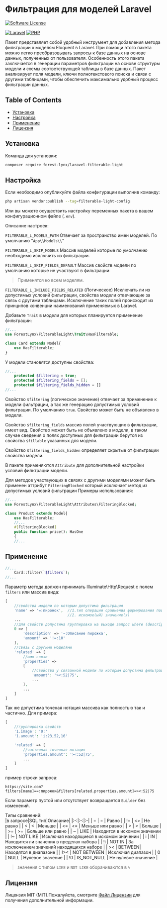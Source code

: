 # Фильтрация для моделей Laravel
[![Software License][ico-license]](LICENSE)

[![Laravel][ico-laravel]](Laravel) [![PHP][ico-php]](PHP) 

Пакет представляет собой удобный инструмент для добавления метода фильтрации к моделям Eloquent в Laravel. При помощи этого пакета можно легко преобразовывать запросы к базе данных на основе данных, полученных от пользователя.
Особенность этого пакета заключается в генерации параметров фильтрации на основе структуры модели и схемы соответствующей таблицы в базе данных. Пакет анализирует поля модели, ключи полнотекстового поиска и связи с другими таблицами, чтобы обеспечить максимально удобный процесс фильтрации данных.

## Table of Contents

* [Установка](#установка)
* [Настройка](#настройка)
* [Применение](#применение)
* [Лицензия](#лицензия)


## Установка

Команда для установки:

```bash
composer require forest-lynx/laravel-filterable-light
```

## Настройка

Если необходимо опубликуйте файла конфигурации выполнив команду:
```bash
php artisan vendor:publish --tag=filterable-light-config
```
Или вы можете осуществить настройку переменных пакета в вашем конфигурационном файле (`.env`).

Описание настроек:

`FILTERABLE_L_MODELS_PATH` Отвечает за пространство имен моделей. По умолчанию "`App\\Models\\`"

`FILTERABLE_L_SKIP_MODELS` Массив моделей которые по умолчанию  необходимо исключить из фильтрации.

`FILTERABLE_L_SKIP_FIELDS_DEFAULT` Массив свойств модели по умолчанию которые не участвуют в фильтрации
> Применятся ко всем моделям.

`FILTERABLE_L_INCLUDE_FIELDS_RELATED` (Логическое) Исключать ли из допустимых условий фильтрации, свойства модели отвечающие за связь с другими таблицами. Исключение таких полей происходит из принципов конвенции наименований применяемых в Laravel.

Добавьте `Trait` в модели для которых планируется применение фильтрации:
```php
//...
use ForestLynx\FilterableLight\Trait\HasFilterable;

class Card extends Model{
    use HasFilterable;
}
```
У модели становятся доступны свойства:

```php
//...
    protected $filtering = true;
    protected $filtering_fields = [];
    protected $filtering_fields_hidden = []
//...
```
Свойство `$filtering` (логическое значение) отвечает за применение к модели фильтрации, а так же генерацию допустимых условий фильтрации. По умолчанию `true`. Свойство может быть не объявлено в модели.

Свойство `$filtering_fields` массив полей участвующих в фильтрации, имеет вид. Свойство может быть не объявлено в модели, в таком случае сведения о полях доступных для фильтрации берутся из свойства `$fillable` указанных для модели.

Свойство `$filtering_fields_hidden` определяет скрытые от фильтрации свойства модели.

В пакете применяются `Attribute` для дополнительной настройки условий фильтрации модели.

Для методов участвующих в связях с другими моделями может быть применен аттрибут `FilteringBlocked` который исключает метод из допустимых условий фильтрации
Примеры использования:
```php
//...
use ForestLynx\FilterableLight\Attributes\FilteringBlocked;

class Product extends Model{
    use HasFilterable;
    //...
    #[FilteringBlocked]
    public function price(): HasOne
    {
    //...
```

## Применение

```php
//...
    Card::filter(`$filters`);
//...
```
Параметр метода должен принимать Illuminate\Http\Request с полем `filters` или массив вида:
```php
[
    //свойства модели по которым допустима фильтрация
    'name' => '=:пирожок',  //1.тип операции сравнения формирования поискового запроса (до:)
                            //2. искомое(ый) значение(я)
    ...
    //для свойств допустима группировка на выходе запрос where (description ... AND amount ...) 
    0 => [
        'description' => '~:Описание пирожка',
        'amount' => '!=:10'
    ],
    //связь с другими моделями
    'related' => [ 
        //имя связи
        'properties' =>
        [
            //свойства у связанной модели по которым допустима фильтрация
            'amount': '><:52|75',
            ...
        ],
        ...
    ]
]
```
Так же допустима точеная нотация массива как полностью так и частично. Для примера:
```php
[
    //группировка свойств 
    '1.image': '0:'
    '1.amount': 'i:23,52,16'

    'related' => [ 
        //частичная точечная нотация
        'properties.amount': '><:52|75',
        ...
    ]
]
```
пример строки запроса:
```
https://site.com?filters[name]==:пирожок&filters[related.properties.amount]=><:52|75
```
Если параметр пустой или отсутствует возвращается `Builder` без изменений.

Типы сравнений:  
|в запросе|SQL тип|Описание|
|:-:|:-:|:-|
| = | = | Равно |
| != | <> | Не равно |
| < | < | Меньше |
| <= | <= | Меньше или равно |
| > | > | Больше |
| >= | >= | Больше или равно |
| ~ | LIKE | Находится в искомом значении |
| !~ | NOT LIKE | Исключая находящиеся в искомом значении |
| i | IN | Находится ли значения в пределах набора |
| !i | NOT IN | За исключением значений находящихся наборе |
| >< | BETWEEN| Находятся в диапазоне | 
| !>< | NOT BETWEEN | Исключая диапазон | 
| 0 | NULL | Нулевое значение | 
| !0 | IS_NOT_NULL | Не нулевое значение | 

> значения с типом `LIKE` и `NOT LIKE` оборачиваются в `%`

## Лицензия

Лицензия MIT (MIT).Пожалуйста, смотрите [Файл Лицензии](LICENSE) для получения дополнительной информации.


[ico-license]: https://img.shields.io/badge/license-MIT-brightgreen.svg
[ico-laravel]: https://img.shields.io/badge/Laravel-9+-FF2D20?style=for-the-badge&logo=laravel
[ico-php]: https://img.shields.io/badge/PHP-8+-777BB4?style=for-the-badge&logo=php
